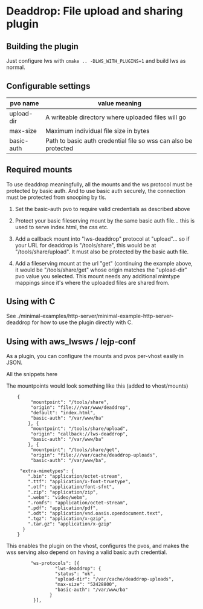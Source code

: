 # Deaddrop: File upload and sharing plugin

## Building the plugin

Just configure lws with `cmake .. -DLWS_WITH_PLUGINS=1` and build lws as normal.

## Configurable settings

|pvo name|value meaning|
|---|---|
|upload-dir|A writeable directory where uploaded files will go|
|max-size|Maximum individual file size in bytes|
|basic-auth|Path to basic auth credential file so wss can also be protected|

## Required mounts

To use deaddrop meaningfully, all the mounts and the ws protocol must be
protected by basic auth.  And to use basic auth securely, the connection must
be protected from snooping by tls.

1) Set the basic-auth pvo to require valid credentials as described above

2) Protect your basic fileserving mount by the same basic auth file... this is
   used to serve index.html, the css etc.

3) Add a callback mount into "lws-deaddrop" protocol at "upload"... so if your
   URL for deaddrop is "/tools/share", this would be at "/tools/share/upload".
   It must also be protected by the basic auth file.

4) Add a fileserving mount at the url "get" (continuing the example above, it
   would be "/tools/share/get" whose origin matches the "upload-dir" pvo
   value you selected.  This mount needs any additional mimtype mappings since
   it's where the uploaded files are shared from.

## Using with C

See ./minimal-examples/http-server/minimal-example-http-server-deaddrop for
how to use the plugin directly with C.

## Using with aws_lwsws / lejp-conf

As a plugin, you can configure the mounts and pvos per-vhost easily in JSON.

All the snippets here 

The mountpoints would look something like this (added to vhost/mounts)

```
	{
         "mountpoint": "/tools/share",
         "origin": "file:///var/www/deaddrop",
         "default": "index.html",
         "basic-auth": "/var/www/ba"
        }, {
         "mountpoint": "/tools/share/upload",
         "origin": "callback://lws-deaddrop",
         "basic-auth": "/var/www/ba"
        }, {
         "mountpoint": "/tools/share/get",
         "origin": "file:///var/cache/deaddrop-uploads",
         "basic-auth": "/var/www/ba",

	 "extra-mimetypes": {
		".bin": "application/octet-stream",
		".ttf": "application/x-font-truetype",
		".otf": "application/font-sfnt",
		".zip": "application/zip",
		".webm": "video/webm",
		".romfs": "application/octet-stream",
		".pdf": "application/pdf",
		".odt": "application/vnd.oasis.opendocument.text",
		".tgz": "application/x-gzip",
		".tar.gz": "application/x-gzip"
	  }
	}
```

This enables the plugin on the vhost, configures the pvos, and makes
the wss serving also depend on having a valid basic auth credential.

```
         "ws-protocols": [{
                  "lws-deaddrop": {
                  "status": "ok",
                  "upload-dir": "/var/cache/deaddrop-uploads",
                  "max-size": "52428800",
                  "basic-auth": "/var/www/ba"
                }
          }],
```


